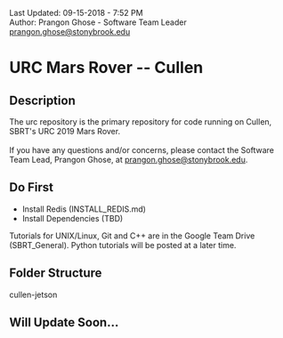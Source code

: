 Last Updated: 09-15-2018 - 7:52 PM <br />
Author: Prangon Ghose - Software Team Leader <prangon.ghose@stonybrook.edu>

# URC Mars Rover -- Cullen
## Description
The urc repository is the primary repository for code running on Cullen, SBRT's URC 2019 Mars Rover. <br />
<br />
If you have any questions and/or concerns, please contact the Software Team Lead, Prangon Ghose, at <prangon.ghose@stonybrook.edu>.

## Do First
* Install Redis (INSTALL_REDIS.md)
* Install Dependencies (TBD)

Tutorials for UNIX/Linux, Git and C++ are in the Google Team Drive (SBRT_General). Python tutorials will be posted at a later time.

## Folder Structure
cullen-jetson <br />


## Will Update Soon...
